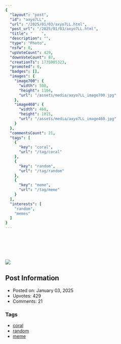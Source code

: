 ```yaml
---
{
  "layout": "post",
  "id": "axyo7LL",
  "url": "/2025/01/03/axyo7LL.html",
  "post_url": "/2025/01/03/axyo7LL.html",
  "title": "‎ ‎ ‎ ‎ ‎",
  "description": "",
  "type": "Photo",
  "nsfw": 0,
  "upVoteCount": 429,
  "downVoteCount": 87,
  "creationTs": 1735905323,
  "promoted": 0,
  "badges": [],
  "images": {
    "image700": {
      "width": 500,
      "height": 1104,
      "url": "/assets/media/axyo7LL_image700.jpg"
    },
    "image460": {
      "width": 460,
      "height": 1015,
      "url": "/assets/media/axyo7LL_image460.jpg"
    }
  },
  "commentsCount": 21,
  "tags": [
    {
      "key": "coral",
      "url": "/tag/coral"
    },
    {
      "key": "random",
      "url": "/tag/random"
    },
    {
      "key": "meme",
      "url": "/tag/meme"
    }
  ],
  "interests": [
    "random",
    "memes"
  ]
}
---
```


# ‎ ‎ ‎ ‎ ‎

![‎ ‎ ‎ ‎ ‎](/assets/media/axyo7LL_image700.jpg)

## Post Information

- Posted on: January 03, 2025
- Upvotes: 429
- Comments: 21

### Tags

- [coral](/tag/coral)
- [random](/tag/random)
- [meme](/tag/meme)
